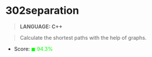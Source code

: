# 302separation

> __LANGUAGE: C++__

> Calculate the shortest paths with the help of graphs.

* Score: <span style="color:rgb(0, 255,0)">&#9724; 94.3% </span>